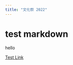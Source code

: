 ```yaml
---
title: "文化祭 2022"
---
```


# test markdown

hello

[Test Link](https://github.com/vercel/next.js/blob/canary/examples/blog-starter/lib/api.ts)
